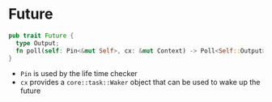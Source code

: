 # Future

```rust
pub trait Future {
  type Output;
  fn poll(self: Pin<&mut Self>, cx: &mut Context) -> Poll<Self::Output>;
}
```

- `Pin` is used by the life time checker
- `cx` provides a `core::task::Waker` object that can be used to wake up the
  future
